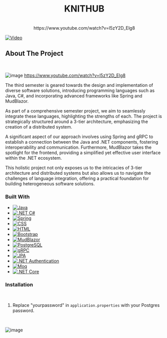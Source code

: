 <h1 align="center">KNITHUB</h3>

  <p align="center">
    <br />
    https://www.youtube.com/watch?v=l5zY2D_Elg8
    

[![Video](https://icons8.com/icon/19318/youtube)]([https://www.youtube.com/watch?v=jXnoFqcAkQA](https://www.youtube.com/watch?v=l5zY2D_Elg8))
    
  </p>
</div>

<!-- ABOUT THE PROJECT -->
## About The Project
<br/>

![image](https://github.com/FlyingRaichu/Sep3Test.Net/assets/112940119/817b0e84-3087-4e48-af11-8cf63042a22c)
https://www.youtube.com/watch?v=l5zY2D_Elg8
<br/>

<p>The third semester is geared towards the design and implementation of diverse software solutions, introducing programming languages such as Java, C#, and incorporating advanced frameworks like Spring and MudBlazor.
</p>

As part of a comprehensive semester project, we aim to seamlessly integrate these languages, highlighting the strengths of each. The project is strategically structured around a 3-tier architecture, emphasizing the creation of a distributed system. 
<p>
  A significant aspect of our approach involves using Spring and gRPC to establish a connection between the Java and .NET components, fostering interoperability and communication. Furthermore, MudBlazor takes the spotlight for the frontend, providing a simplified yet effective user interface within the .NET ecosystem. 

</p>
This holistic project not only exposes us to the intricacies of 3-tier architecture and distributed systems but also allows us to navigate the challenges of language integration, offering a practical foundation for building heterogeneous software solutions.

<br/>

### Built With
* [![Java][Java-badge]][Java-url]
* [![.NET C#][DotNetCSharp-badge]][DotNetCSharp-url]
* [![Spring][Spring-badge]][Spring-url]
* [![CSS][CSS-badge]][CSS-url]
* [![HTML][HTML-badge]][HTML-url]
* [![Bootstrap][Bootstrap.com]][Bootstrap-url]
* [![MudBlazor][MudBlazor-badge]][MudBlazor-url]
* [![PostgreSQL][PostgreSQL-badge]][PostgreSQL-url]
* [![gRPC][gRPC-badge]][gRPC-url]
* [![JPA][JPA-badge]][JPA-url]
* [![.NET Authentication][DotNetAuth-badge]][DotNetAuth-url]
* [![Moq][Moq-badge]][Moq-url]
* [![.NET Core][.NETCore-badge]][.NETCore-url]


### Installation

<br/>

1. Replace "yourpassword" in `application.properties` with your Postgres password.
   
<br/>

![image](https://github.com/FlyingRaichu/Sep3Test.Net/assets/112940119/8dabf26c-e649-4890-afb9-fc767504fdb1)



<!-- MARKDOWN LINKS & IMAGES -->
<!-- https://www.markdownguide.org/basic-syntax/#reference-style-links -->
[contributors-shield]: https://img.shields.io/github/contributors/github_username/repo_name.svg?style=for-the-badge
[contributors-url]: https://github.com/github_username/repo_name/graphs/contributors
[forks-shield]: https://img.shields.io/github/forks/github_username/repo_name.svg?style=for-the-badge
[forks-url]: https://github.com/github_username/repo_name/network/members
[stars-shield]: https://img.shields.io/github/stars/github_username/repo_name.svg?style=for-the-badge
[stars-url]: https://github.com/github_username/repo_name/stargazers
[issues-shield]: https://img.shields.io/github/issues/github_username/repo_name.svg?style=for-the-badge
[issues-url]: https://github.com/github_username/repo_name/issues
[license-shield]: https://img.shields.io/github/license/github_username/repo_name.svg?style=for-the-badge
[license-url]: https://github.com/github_username/repo_name/blob/master/LICENSE.txt
[linkedin-shield]: https://img.shields.io/badge/-LinkedIn-black.svg?style=for-the-badge&logo=linkedin&colorB=555
[linkedin-url]: https://linkedin.com/in/linkedin_username
[product-screenshot]: images/screenshot.png
[Next.js]: https://img.shields.io/badge/next.js-000000?style=for-the-badge&logo=nextdotjs&logoColor=white
[Next-url]: https://nextjs.org/
[React.js]: https://img.shields.io/badge/React-20232A?style=for-the-badge&logo=react&logoColor=61DAFB
[React-url]: https://reactjs.org/
[Vue.js]: https://img.shields.io/badge/Vue.js-35495E?style=for-the-badge&logo=vuedotjs&logoColor=4FC08D
[Vue-url]: https://vuejs.org/
[Angular.io]: https://img.shields.io/badge/Angular-DD0031?style=for-the-badge&logo=angular&logoColor=white
[Angular-url]: https://angular.io/
[Svelte.dev]: https://img.shields.io/badge/Svelte-4A4A55?style=for-the-badge&logo=svelte&logoColor=FF3E00
[Svelte-url]: https://svelte.dev/
[Laravel.com]: https://img.shields.io/badge/Laravel-FF2D20?style=for-the-badge&logo=laravel&logoColor=white
[Laravel-url]: https://laravel.com
[Bootstrap.com]: https://img.shields.io/badge/Bootstrap-563D7C?style=for-the-badge&logo=bootstrap&logoColor=white
[Bootstrap-url]: https://getbootstrap.com
[JQuery.com]: https://img.shields.io/badge/jQuery-0769AD?style=for-the-badge&logo=jquery&logoColor=white
[JQuery-url]: https://jquery.com 

[Java-badge]: https://img.shields.io/badge/Java-75B9EA?style=for-the-badge&logo=java&logoColor=white
[Java-url]: <URL to Java documentation or official website>

[DotNetCSharp-badge]: https://img.shields.io/badge/.NET%20C%23-6B1578?style=for-the-badge&logo=csharp&logoColor=white
[DotNetCSharp-url]: <URL to .NET C# documentation or official website>

[MudBlazor-badge]: https://img.shields.io/badge/MudBlazor-4F78A5?style=for-the-badge&logo=blazor&logoColor=white
[MudBlazor-url]: <URL to MudBlazor documentation or official website>

[PostgreSQL-badge]: https://img.shields.io/badge/PostgreSQL-336791?style=for-the-badge&logo=postgresql&logoColor=white
[PostgreSQL-url]: <URL to PostgreSQL documentation or official website>

[gRPC-badge]: https://img.shields.io/badge/gRPC-009B86?style=for-the-badge&logo=grpc&logoColor=white
[gRPC-url]: <URL to gRPC documentation or official website>

[JPA-badge]: https://img.shields.io/badge/JPA-9654B3?style=for-the-badge&logo=jpa&logoColor=white
[JPA-url]: <URL to JPA documentation or official website>

[DotNetAuth-badge]: https://img.shields.io/badge/.NET%20Authentication-5F2C7E?style=for-the-badge&logo=dotnet&logoColor=white
[DotNetAuth-url]: <URL to .NET Authentication documentation or official website>

[Moq-badge]: https://img.shields.io/badge/Moq-89CFF0?style=for-the-badge&logo=moq&logoColor=white
[Moq-url]: <URL to Moq documentation or official website>

[CSS-badge]: https://img.shields.io/badge/CSS-254BDD?style=for-the-badge&logo=css3&logoColor=white
[CSS-url]: <URL to CSS documentation or official website>

[HTML-badge]: https://img.shields.io/badge/HTML-E44D26?style=for-the-badge&logo=html5&logoColor=white
[HTML-url]: <URL to HTML documentation or official website>

[Scrum-badge]: https://img.shields.io/badge/Scrum-48A94B?style=for-the-badge&logo=scrum&logoColor=white
[Scrum-url]: <URL to Scrum documentation or official website>

[Spring-badge]: https://img.shields.io/badge/Spring-6DB33F?style=for-the-badge&logo=spring&logoColor=white
[Spring-url]: <URL to Spring documentation or official website>

[.NETCore-badge]: https://img.shields.io/badge/.NET%20Core-512BD4?style=for-the-badge&logo=.net&logoColor=white
[.NETCore-url]: <URL to .NET Core documentation or official website>
